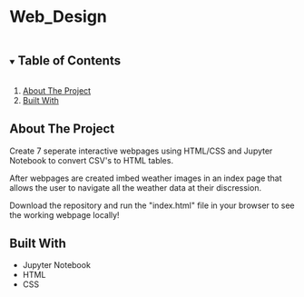 # Web_Design

<!--READ ME-->

<!-- TABLE OF CONTENTS -->
<details open="open">
  <summary><h2 style="display: inline-block">Table of Contents</h2></summary>
  <ol>
    <li>
      <a href="#about-the-project">About The Project</a>
    <li><a href="#built-with">Built With</a></li>
  </ol>
</details>

<!-- ABOUT THE PROJECT -->
## About The Project

Create 7 seperate interactive webpages using HTML/CSS and Jupyter Notebook to convert CSV's to HTML tables.

After webpages are created imbed weather images in an index page that allows the user to navigate all the weather data at their discression.

<!-- How to Use -->
Download the repository and run the "index.html" file in your browser to see the working webpage locally!

<!-- BUILT WITH -->
## Built With

* Jupyter Notebook
* HTML
* CSS